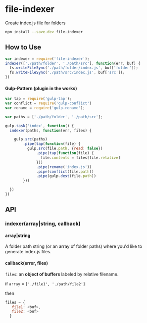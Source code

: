 file-indexer
============

Create index.js file for folders

```bash
npm install --save-dev file-indexer
```


## How to Use

```js
var indexer = require('file-indexer');
indexer(['./path/folder', './path/src'], function(err, buf) {
  fs.writeFileSync('./path/folder/index.js', buf['folder']);
  fs.writeFileSync('./path/src/index.js', buf['src']);
})
```

#### Gulp-Pattern (plugin in the works)

```js
var tap = require('gulp-tap');
var conflict = require('gulp-conflict')
var rename = require('gulp-rename');

var paths = ['./path/folder', './path/src'];

gulp.task('index', function() {
  indexer(paths, function(err, files) {

    gulp.src(paths)
        .pipe(tap(function(file) {
          gulp.src(file.path, {read: false})
              .pipe(tap(function(file) {
                file.contents = files[file.relative]
              }))
              .pipe(rename('index.js'))
              .pipe(conflict(file.path))
              .pipe(gulp.dest(file.path))
        }))

  })
})
```

## API

### indexer(array|string, callback)

#### array|string

A folder path string (or an array of folder paths) where you'd like to generate index.js files.

#### callback(error, files)

`files`: an **object of buffers** labeled by relative filename.

if `array` = `['./file1', './path/file2']`

then 

```js
files = {
   file1: <buf>,
   file2: <buf>
  }

```


